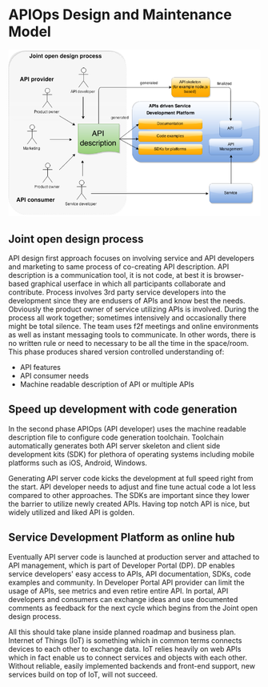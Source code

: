 # APIOps Design and Maintenance Model

![](https://raw.githubusercontent.com/APIOps/apiops-design-process/master/images/apiops-design-process.png)


## Joint open design process

API design first approach focuses on involving service and API developers and marketing to same process of co-creating API description. API description is a communication tool, it is not code, at best it is browser-based graphical userface in which all participants collaborate and contribute. Process involves 3rd party service developers into the development since they are endusers of APIs and know best the needs. Obviously the product owner of service utilizing APIs is involved. During the process all work together; sometimes intensively and occasionally there might be total silence. The  team uses f2f meetings and online environments as well as instant messaging tools to communicate. In other words, there is no written rule or need to necessary to be all the time in the  space/room. This phase produces shared version controlled understanding of:
* API features
* API consumer needs
* Machine readable description of API or multiple APIs


## Speed up development with code generation

In the  second phase APIOps (API developer) uses the machine readable  description file to configure code generation toolchain. Toolchain automatically generates both API server skeleton and client side development kits (SDK) for plethora of operating systems including mobile platforms such as iOS, Android, Windows. 

Generating API server code kicks the development at full speed right from the start. API developer needs to adjust and fine tune actual code a lot less compared to other approaches. The SDKs are important since they lower the barrier to utilize newly created APIs. Having top notch API is nice, but widely utilized and liked API is golden. 


## Service Development Platform as online hub

Eventually API server code is launched at production server and attached to API management, which is part of Developer Portal (DP). DP enables service developers' easy access to APIs, API documentation, SDKs, code examples and community. In Developer Portal  API provider can limit the usage of APIs, see metrics and even retire entire API. In portal, API developers and consumers can exchange ideas and use documented comments as feedback for the next cycle which begins from the Joint open design process.  

All this should take plane inside planned roadmap and business plan. Internet of Things (IoT) is something  which in common terms connects devices to each other to exchange data.  IoT relies heavily on web APIs which in fact enable us to connect  services and objects with each other. Without reliable, easily implemented backends and front-end support, new services build on top of  IoT, will not succeed.
